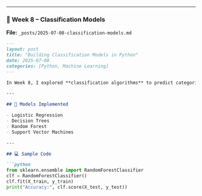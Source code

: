 
---

### 📘 Week 8 – Classification Models

**File:** `_posts/2025-07-08-classification-models.md`

```markdown
---
layout: post
title: "Building Classification Models in Python"
date: 2025-07-08
categories: [Python, Machine Learning]
---

In Week 8, I explored **classification algorithms** to predict categories (e.g., spam/not spam, churn/no churn).

---

## 🧠 Models Implemented

- Logistic Regression
- Decision Trees
- Random Forest
- Support Vector Machines

---

## 💻 Sample Code

```python
from sklearn.ensemble import RandomForestClassifier
clf = RandomForestClassifier()
clf.fit(X_train, y_train)
print("Accuracy:", clf.score(X_test, y_test))


